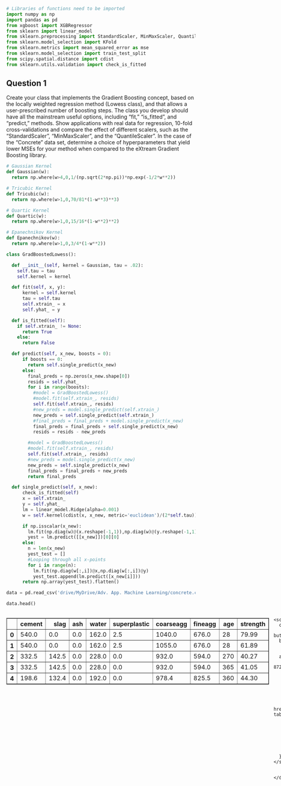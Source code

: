 ```python
# Libraries of functions need to be imported
import numpy as np
import pandas as pd
from xgboost import XGBRegressor
from sklearn import linear_model
from sklearn.preprocessing import StandardScaler, MinMaxScaler, QuantileTransformer
from sklearn.model_selection import KFold
from sklearn.metrics import mean_squared_error as mse
from sklearn.model_selection import train_test_split
from scipy.spatial.distance import cdist
from sklearn.utils.validation import check_is_fitted
```

## Question 1

Create your class that implements the Gradient Boosting concept, based on the locally weighted regression method (Lowess class), and that allows a user-prescribed number of boosting steps. The class you develop should have all the mainstream useful options, including “fit,” “is_fitted”,  and “predict,” methods.  Show applications with real data for regression, 10-fold cross-validations and compare the effect of different scalers, such as the “StandardScaler”, “MinMaxScaler”, and the “QuantileScaler”.  In the case of the “Concrete” data set, determine a choice of hyperparameters that yield lower MSEs for your method when compared to the eXtream Gradient Boosting library.


```python
# Gaussian Kernel
def Gaussian(w):
  return np.where(w>4,0,1/(np.sqrt(2*np.pi))*np.exp(-1/2*w**2))

# Tricubic Kernel
def Tricubic(w):
  return np.where(w>1,0,70/81*(1-w**3)**3)

# Quartic Kernel
def Quartic(w):
  return np.where(w>1,0,15/16*(1-w**2)**2)

# Epanechnikov Kernel
def Epanechnikov(w):
  return np.where(w>1,0,3/4*(1-w**2))
```


```python
class GradBoostedLowess():

  def __init__(self, kernel = Gaussian, tau = .02):
    self.tau = tau
    self.kernel = kernel

  def fit(self, x, y):
      kernel = self.kernel
      tau = self.tau
      self.xtrain_ = x
      self.yhat_ = y

  def is_fitted(self):
    if self.xtrain_ != None:
      return True
    else:
      return False

  def predict(self, x_new, boosts = 0):
      if boosts == 0:
        return self.single_predict(x_new)
      else:
        final_preds = np.zeros(x_new.shape[0])
        resids = self.yhat_
        for i in range(boosts):
          #model = GradBoostedLowess()
          #model.fit(self.xtrain_, resids)
          self.fit(self.xtrain_, resids)
          #new_preds = model.single_predict(self.xtrain_)
          new_preds = self.single_predict(self.xtrain_)
          #final_preds = final_preds + model.single_predict(x_new)
          final_preds = final_preds + self.single_predict(x_new)
          resids = resids - new_preds

        #model = GradBoostedLowess()
        #model.fit(self.xtrain_, resids)
        self.fit(self.xtrain_, resids)
        #new_preds = model.single_predict(x_new)
        new_preds = self.single_predict(x_new)
        final_preds = final_preds + new_preds
        return final_preds

  def single_predict(self, x_new):
      check_is_fitted(self)
      x = self.xtrain_
      y = self.yhat_
      lm = linear_model.Ridge(alpha=0.001)
      w = self.kernel(cdist(x, x_new, metric='euclidean')/(2*self.tau))

      if np.isscalar(x_new):
        lm.fit(np.diag(w)@(x.reshape(-1,1)),np.diag(w)@(y.reshape(-1,1)))
        yest = lm.predict([[x_new]])[0][0]
      else:
        n = len(x_new)
        yest_test = []
        #Looping through all x-points
        for i in range(n):
          lm.fit(np.diag(w[:,i])@x,np.diag(w[:,i])@y)
          yest_test.append(lm.predict([x_new[i]]))
      return np.array(yest_test).flatten()

```


```python
data = pd.read_csv('drive/MyDrive/Adv. App. Machine Learning/concrete.csv')
```


```python
data.head()
```





  <div id="df-88f91ebe-8f1b-4119-872f-7f23e48a7449" class="colab-df-container">
    <div>
<style scoped>
    .dataframe tbody tr th:only-of-type {
        vertical-align: middle;
    }

    .dataframe tbody tr th {
        vertical-align: top;
    }

    .dataframe thead th {
        text-align: right;
    }
</style>
<table border="1" class="dataframe">
  <thead>
    <tr style="text-align: right;">
      <th></th>
      <th>cement</th>
      <th>slag</th>
      <th>ash</th>
      <th>water</th>
      <th>superplastic</th>
      <th>coarseagg</th>
      <th>fineagg</th>
      <th>age</th>
      <th>strength</th>
    </tr>
  </thead>
  <tbody>
    <tr>
      <th>0</th>
      <td>540.0</td>
      <td>0.0</td>
      <td>0.0</td>
      <td>162.0</td>
      <td>2.5</td>
      <td>1040.0</td>
      <td>676.0</td>
      <td>28</td>
      <td>79.99</td>
    </tr>
    <tr>
      <th>1</th>
      <td>540.0</td>
      <td>0.0</td>
      <td>0.0</td>
      <td>162.0</td>
      <td>2.5</td>
      <td>1055.0</td>
      <td>676.0</td>
      <td>28</td>
      <td>61.89</td>
    </tr>
    <tr>
      <th>2</th>
      <td>332.5</td>
      <td>142.5</td>
      <td>0.0</td>
      <td>228.0</td>
      <td>0.0</td>
      <td>932.0</td>
      <td>594.0</td>
      <td>270</td>
      <td>40.27</td>
    </tr>
    <tr>
      <th>3</th>
      <td>332.5</td>
      <td>142.5</td>
      <td>0.0</td>
      <td>228.0</td>
      <td>0.0</td>
      <td>932.0</td>
      <td>594.0</td>
      <td>365</td>
      <td>41.05</td>
    </tr>
    <tr>
      <th>4</th>
      <td>198.6</td>
      <td>132.4</td>
      <td>0.0</td>
      <td>192.0</td>
      <td>0.0</td>
      <td>978.4</td>
      <td>825.5</td>
      <td>360</td>
      <td>44.30</td>
    </tr>
  </tbody>
</table>
</div>
    <div class="colab-df-buttons">

  <div class="colab-df-container">
    <button class="colab-df-convert" onclick="convertToInteractive('df-88f91ebe-8f1b-4119-872f-7f23e48a7449')"
            title="Convert this dataframe to an interactive table."
            style="display:none;">

  <svg xmlns="http://www.w3.org/2000/svg" height="24px" viewBox="0 -960 960 960">
    <path d="M120-120v-720h720v720H120Zm60-500h600v-160H180v160Zm220 220h160v-160H400v160Zm0 220h160v-160H400v160ZM180-400h160v-160H180v160Zm440 0h160v-160H620v160ZM180-180h160v-160H180v160Zm440 0h160v-160H620v160Z"/>
  </svg>
    </button>

  <style>
    .colab-df-container {
      display:flex;
      gap: 12px;
    }

    .colab-df-convert {
      background-color: #E8F0FE;
      border: none;
      border-radius: 50%;
      cursor: pointer;
      display: none;
      fill: #1967D2;
      height: 32px;
      padding: 0 0 0 0;
      width: 32px;
    }

    .colab-df-convert:hover {
      background-color: #E2EBFA;
      box-shadow: 0px 1px 2px rgba(60, 64, 67, 0.3), 0px 1px 3px 1px rgba(60, 64, 67, 0.15);
      fill: #174EA6;
    }

    .colab-df-buttons div {
      margin-bottom: 4px;
    }

    [theme=dark] .colab-df-convert {
      background-color: #3B4455;
      fill: #D2E3FC;
    }

    [theme=dark] .colab-df-convert:hover {
      background-color: #434B5C;
      box-shadow: 0px 1px 3px 1px rgba(0, 0, 0, 0.15);
      filter: drop-shadow(0px 1px 2px rgba(0, 0, 0, 0.3));
      fill: #FFFFFF;
    }
  </style>

    <script>
      const buttonEl =
        document.querySelector('#df-88f91ebe-8f1b-4119-872f-7f23e48a7449 button.colab-df-convert');
      buttonEl.style.display =
        google.colab.kernel.accessAllowed ? 'block' : 'none';

      async function convertToInteractive(key) {
        const element = document.querySelector('#df-88f91ebe-8f1b-4119-872f-7f23e48a7449');
        const dataTable =
          await google.colab.kernel.invokeFunction('convertToInteractive',
                                                    [key], {});
        if (!dataTable) return;

        const docLinkHtml = 'Like what you see? Visit the ' +
          '<a target="_blank" href=https://colab.research.google.com/notebooks/data_table.ipynb>data table notebook</a>'
          + ' to learn more about interactive tables.';
        element.innerHTML = '';
        dataTable['output_type'] = 'display_data';
        await google.colab.output.renderOutput(dataTable, element);
        const docLink = document.createElement('div');
        docLink.innerHTML = docLinkHtml;
        element.appendChild(docLink);
      }
    </script>
  </div>


<div id="df-b71a4410-7786-4762-ad60-9559287c11bb">
  <button class="colab-df-quickchart" onclick="quickchart('df-b71a4410-7786-4762-ad60-9559287c11bb')"
            title="Suggest charts"
            style="display:none;">

<svg xmlns="http://www.w3.org/2000/svg" height="24px"viewBox="0 0 24 24"
     width="24px">
    <g>
        <path d="M19 3H5c-1.1 0-2 .9-2 2v14c0 1.1.9 2 2 2h14c1.1 0 2-.9 2-2V5c0-1.1-.9-2-2-2zM9 17H7v-7h2v7zm4 0h-2V7h2v10zm4 0h-2v-4h2v4z"/>
    </g>
</svg>
  </button>

<style>
  .colab-df-quickchart {
      --bg-color: #E8F0FE;
      --fill-color: #1967D2;
      --hover-bg-color: #E2EBFA;
      --hover-fill-color: #174EA6;
      --disabled-fill-color: #AAA;
      --disabled-bg-color: #DDD;
  }

  [theme=dark] .colab-df-quickchart {
      --bg-color: #3B4455;
      --fill-color: #D2E3FC;
      --hover-bg-color: #434B5C;
      --hover-fill-color: #FFFFFF;
      --disabled-bg-color: #3B4455;
      --disabled-fill-color: #666;
  }

  .colab-df-quickchart {
    background-color: var(--bg-color);
    border: none;
    border-radius: 50%;
    cursor: pointer;
    display: none;
    fill: var(--fill-color);
    height: 32px;
    padding: 0;
    width: 32px;
  }

  .colab-df-quickchart:hover {
    background-color: var(--hover-bg-color);
    box-shadow: 0 1px 2px rgba(60, 64, 67, 0.3), 0 1px 3px 1px rgba(60, 64, 67, 0.15);
    fill: var(--button-hover-fill-color);
  }

  .colab-df-quickchart-complete:disabled,
  .colab-df-quickchart-complete:disabled:hover {
    background-color: var(--disabled-bg-color);
    fill: var(--disabled-fill-color);
    box-shadow: none;
  }

  .colab-df-spinner {
    border: 2px solid var(--fill-color);
    border-color: transparent;
    border-bottom-color: var(--fill-color);
    animation:
      spin 1s steps(1) infinite;
  }

  @keyframes spin {
    0% {
      border-color: transparent;
      border-bottom-color: var(--fill-color);
      border-left-color: var(--fill-color);
    }
    20% {
      border-color: transparent;
      border-left-color: var(--fill-color);
      border-top-color: var(--fill-color);
    }
    30% {
      border-color: transparent;
      border-left-color: var(--fill-color);
      border-top-color: var(--fill-color);
      border-right-color: var(--fill-color);
    }
    40% {
      border-color: transparent;
      border-right-color: var(--fill-color);
      border-top-color: var(--fill-color);
    }
    60% {
      border-color: transparent;
      border-right-color: var(--fill-color);
    }
    80% {
      border-color: transparent;
      border-right-color: var(--fill-color);
      border-bottom-color: var(--fill-color);
    }
    90% {
      border-color: transparent;
      border-bottom-color: var(--fill-color);
    }
  }
</style>

  <script>
    async function quickchart(key) {
      const quickchartButtonEl =
        document.querySelector('#' + key + ' button');
      quickchartButtonEl.disabled = true;  // To prevent multiple clicks.
      quickchartButtonEl.classList.add('colab-df-spinner');
      try {
        const charts = await google.colab.kernel.invokeFunction(
            'suggestCharts', [key], {});
      } catch (error) {
        console.error('Error during call to suggestCharts:', error);
      }
      quickchartButtonEl.classList.remove('colab-df-spinner');
      quickchartButtonEl.classList.add('colab-df-quickchart-complete');
    }
    (() => {
      let quickchartButtonEl =
        document.querySelector('#df-b71a4410-7786-4762-ad60-9559287c11bb button');
      quickchartButtonEl.style.display =
        google.colab.kernel.accessAllowed ? 'block' : 'none';
    })();
  </script>
</div>

    </div>
  </div>





```python
x = data.drop(columns = ['strength']).values
y = data['strength'].values
```


```python
mse_SScale = []
mse_MMScale = []
mse_QScale = []
mse_XGBoost = []
SScale = StandardScaler()
MMScale = MinMaxScaler()
QScale = QuantileTransformer(n_quantiles = 300)
kf = KFold(n_splits = 10, shuffle = True, random_state = 7)

model_XG = XGBRegressor(objective ='reg:squarederror',n_estimators=100,reg_lambda=20,alpha=1,gamma=10,max_depth=3)
model_SS = GradBoostedLowess(tau=.3)
model_MM = GradBoostedLowess(tau=.3)
model_QS = GradBoostedLowess(tau=.3)

for idxtrain, idxtest in kf.split(x):
  xtrain = x[idxtrain]
  ytrain = y[idxtrain].ravel()
  ytest = y[idxtest].ravel()
  xtest = x[idxtest]

  xtrain_S = SScale.fit_transform(xtrain)
  xtest_S = SScale.transform(xtest)
  xtrain_M = MMScale.fit_transform(xtrain)
  xtest_M = MMScale.transform(xtest)
  xtrain_Q = QScale.fit_transform(xtrain)
  xtest_Q = QScale.transform(xtest)

  model_SS.fit(xtrain_S, ytrain)
  S_pred = model_SS.predict(xtest_S, boosts = 3)
  model_MM.fit(xtrain_M, ytrain)
  M_pred = model_MM.predict(xtest_M, boosts = 3)
  model_QS.fit(xtrain_Q, ytrain)
  Q_pred = model_QS.predict(xtest_Q, boosts = 3)
  model_XG.fit(xtrain_S, ytrain)
  X_pred = model_XG.predict(xtest_S)

  mse_SScale.append(mse(ytest, S_pred))
  mse_MMScale.append(mse(ytest,M_pred))
  mse_QScale.append(mse(ytest,Q_pred))
  mse_XGBoost.append(mse(ytest,X_pred))

print('The Cross-validated Mean Squared Error for StandardScaler is: '+str(np.mean(mse_SScale)))
print('The Cross-validated Mean Squared Error for MinMaxScaler is: '+str(np.mean(mse_MMScale)))
print('The Cross-validated Mean Squared Error for QuantileTransformer is: '+str(np.mean(mse_QScale)))
print('The Cross-validated Mean Squared Error for XGBoost method: '+str(np.mean(mse_XGBoost)))
```

    The Cross-validated Mean Squared Error for StandardScaler is: 40.28905266637976
    The Cross-validated Mean Squared Error for MinMaxScaler is: 47.60993849907447
    The Cross-validated Mean Squared Error for QuantileTransformer is: 27.37296985378024
    The Cross-validated Mean Squared Error for XGBoost method: 21.823977435435875
    


```python
mse_GBLow = []
mse_XGBoost = []
scale = StandardScaler()

kf = KFold(n_splits = 10, shuffle = True, random_state = 7)
x = data.drop(columns = ['strength']).values
y = data['strength'].values

model_XG = XGBRegressor(objective ='reg:squarederror',n_estimators=100,reg_lambda=20,alpha=1,gamma=10,max_depth=3)
model = GradBoostedLowess(tau=5, kernel = Gaussian)

for idxtrain, idxtest in kf.split(x):
  xtrain = x[idxtrain]
  ytrain = y[idxtrain].ravel()
  ytest = y[idxtest].ravel()
  xtest = x[idxtest]

  xtrain = scale.fit_transform(xtrain)
  xtest = scale.transform(xtest)

  model.fit(xtrain_S, ytrain)
  pred = model.predict(xtest, boosts = 10)
  model_XG.fit(xtrain_S, ytrain)
  X_pred = model_XG.predict(xtest)

  mse_GBLow.append(mse(ytest, pred))
  mse_XGBoost.append(mse(ytest,X_pred))

print('The Cross-validated Mean Squared Error for our class is: '+str(np.mean(mse_GBLow)))
print('The Cross-validated Mean Squared Error for XGBoost method: '+str(np.mean(mse_XGBoost)))
```

    The Cross-validated Mean Squared Error for our class is: 139.94009515907564
    The Cross-validated Mean Squared Error for XGBoost method: 147.83071136774723
    

Hooray! We found hyperparameters for our model that yield a lower MSE than the XGBoost method

## Question 2

Based on the Usearch library, create your own class that computes the k_Nearest Neighbors for Regression.


```python
!pip install usearch
```

    Requirement already satisfied: usearch in /usr/local/lib/python3.10/dist-packages (2.9.0)
    Requirement already satisfied: numpy in /usr/local/lib/python3.10/dist-packages (from usearch) (1.23.5)
    Requirement already satisfied: tqdm in /usr/local/lib/python3.10/dist-packages (from usearch) (4.66.2)
    


```python
import usearch
from usearch.index import search, MetricKind, Matches, BatchMatches
from collections import Counter
from sklearn.metrics import accuracy_score
from sklearn.decomposition import PCA
```


```python
class K_Nearest_Neighbors():

  def __init__(self, k):
    self.k = k

  def fit(self, x, y):
    self.x = x
    self.y = y
    self.full_set =  np.array(zip(x, y))

  def predict(self, x_new):
    predictions = []
    for row in x_new:
      neighbors = self._get_neighbors(row)
      row_preds = []
      for index in neighbors:
        row_preds.append(self.y[index])
      predictions.append(Counter(row_preds).most_common(1)[0][0])
    return predictions

  def _dist_calc(self, row):
    distances: Matches = search(self.x, row, self.x.shape[0], MetricKind.L2sq, exact=True)
    return distances

  def _get_neighbors(self, new_row):
    neighbors = []
    distances = self._dist_calc(new_row)
    for i in range(self.k):
      neighbors.append(distances.to_list()[i][0])
    return neighbors
```


```python
data = pd.read_csv('drive/MyDrive/Adv. App. Machine Learning/mobile.csv')
```


```python
data
```





  <div id="df-2ecb860d-1fe1-4eb0-a122-832a5d38fffa" class="colab-df-container">
    <div>
<style scoped>
    .dataframe tbody tr th:only-of-type {
        vertical-align: middle;
    }

    .dataframe tbody tr th {
        vertical-align: top;
    }

    .dataframe thead th {
        text-align: right;
    }
</style>
<table border="1" class="dataframe">
  <thead>
    <tr style="text-align: right;">
      <th></th>
      <th>battery_power</th>
      <th>blue</th>
      <th>clock_speed</th>
      <th>dual_sim</th>
      <th>fc</th>
      <th>four_g</th>
      <th>int_memory</th>
      <th>m_dep</th>
      <th>mobile_wt</th>
      <th>n_cores</th>
      <th>...</th>
      <th>px_height</th>
      <th>px_width</th>
      <th>ram</th>
      <th>sc_h</th>
      <th>sc_w</th>
      <th>talk_time</th>
      <th>three_g</th>
      <th>touch_screen</th>
      <th>wifi</th>
      <th>price_range</th>
    </tr>
  </thead>
  <tbody>
    <tr>
      <th>0</th>
      <td>842</td>
      <td>0</td>
      <td>2.2</td>
      <td>0</td>
      <td>1</td>
      <td>0</td>
      <td>7</td>
      <td>0.6</td>
      <td>188</td>
      <td>2</td>
      <td>...</td>
      <td>20</td>
      <td>756</td>
      <td>2549</td>
      <td>9</td>
      <td>7</td>
      <td>19</td>
      <td>0</td>
      <td>0</td>
      <td>1</td>
      <td>1</td>
    </tr>
    <tr>
      <th>1</th>
      <td>1021</td>
      <td>1</td>
      <td>0.5</td>
      <td>1</td>
      <td>0</td>
      <td>1</td>
      <td>53</td>
      <td>0.7</td>
      <td>136</td>
      <td>3</td>
      <td>...</td>
      <td>905</td>
      <td>1988</td>
      <td>2631</td>
      <td>17</td>
      <td>3</td>
      <td>7</td>
      <td>1</td>
      <td>1</td>
      <td>0</td>
      <td>2</td>
    </tr>
    <tr>
      <th>2</th>
      <td>563</td>
      <td>1</td>
      <td>0.5</td>
      <td>1</td>
      <td>2</td>
      <td>1</td>
      <td>41</td>
      <td>0.9</td>
      <td>145</td>
      <td>5</td>
      <td>...</td>
      <td>1263</td>
      <td>1716</td>
      <td>2603</td>
      <td>11</td>
      <td>2</td>
      <td>9</td>
      <td>1</td>
      <td>1</td>
      <td>0</td>
      <td>2</td>
    </tr>
    <tr>
      <th>3</th>
      <td>615</td>
      <td>1</td>
      <td>2.5</td>
      <td>0</td>
      <td>0</td>
      <td>0</td>
      <td>10</td>
      <td>0.8</td>
      <td>131</td>
      <td>6</td>
      <td>...</td>
      <td>1216</td>
      <td>1786</td>
      <td>2769</td>
      <td>16</td>
      <td>8</td>
      <td>11</td>
      <td>1</td>
      <td>0</td>
      <td>0</td>
      <td>2</td>
    </tr>
    <tr>
      <th>4</th>
      <td>1821</td>
      <td>1</td>
      <td>1.2</td>
      <td>0</td>
      <td>13</td>
      <td>1</td>
      <td>44</td>
      <td>0.6</td>
      <td>141</td>
      <td>2</td>
      <td>...</td>
      <td>1208</td>
      <td>1212</td>
      <td>1411</td>
      <td>8</td>
      <td>2</td>
      <td>15</td>
      <td>1</td>
      <td>1</td>
      <td>0</td>
      <td>1</td>
    </tr>
    <tr>
      <th>...</th>
      <td>...</td>
      <td>...</td>
      <td>...</td>
      <td>...</td>
      <td>...</td>
      <td>...</td>
      <td>...</td>
      <td>...</td>
      <td>...</td>
      <td>...</td>
      <td>...</td>
      <td>...</td>
      <td>...</td>
      <td>...</td>
      <td>...</td>
      <td>...</td>
      <td>...</td>
      <td>...</td>
      <td>...</td>
      <td>...</td>
      <td>...</td>
    </tr>
    <tr>
      <th>1995</th>
      <td>794</td>
      <td>1</td>
      <td>0.5</td>
      <td>1</td>
      <td>0</td>
      <td>1</td>
      <td>2</td>
      <td>0.8</td>
      <td>106</td>
      <td>6</td>
      <td>...</td>
      <td>1222</td>
      <td>1890</td>
      <td>668</td>
      <td>13</td>
      <td>4</td>
      <td>19</td>
      <td>1</td>
      <td>1</td>
      <td>0</td>
      <td>0</td>
    </tr>
    <tr>
      <th>1996</th>
      <td>1965</td>
      <td>1</td>
      <td>2.6</td>
      <td>1</td>
      <td>0</td>
      <td>0</td>
      <td>39</td>
      <td>0.2</td>
      <td>187</td>
      <td>4</td>
      <td>...</td>
      <td>915</td>
      <td>1965</td>
      <td>2032</td>
      <td>11</td>
      <td>10</td>
      <td>16</td>
      <td>1</td>
      <td>1</td>
      <td>1</td>
      <td>2</td>
    </tr>
    <tr>
      <th>1997</th>
      <td>1911</td>
      <td>0</td>
      <td>0.9</td>
      <td>1</td>
      <td>1</td>
      <td>1</td>
      <td>36</td>
      <td>0.7</td>
      <td>108</td>
      <td>8</td>
      <td>...</td>
      <td>868</td>
      <td>1632</td>
      <td>3057</td>
      <td>9</td>
      <td>1</td>
      <td>5</td>
      <td>1</td>
      <td>1</td>
      <td>0</td>
      <td>3</td>
    </tr>
    <tr>
      <th>1998</th>
      <td>1512</td>
      <td>0</td>
      <td>0.9</td>
      <td>0</td>
      <td>4</td>
      <td>1</td>
      <td>46</td>
      <td>0.1</td>
      <td>145</td>
      <td>5</td>
      <td>...</td>
      <td>336</td>
      <td>670</td>
      <td>869</td>
      <td>18</td>
      <td>10</td>
      <td>19</td>
      <td>1</td>
      <td>1</td>
      <td>1</td>
      <td>0</td>
    </tr>
    <tr>
      <th>1999</th>
      <td>510</td>
      <td>1</td>
      <td>2.0</td>
      <td>1</td>
      <td>5</td>
      <td>1</td>
      <td>45</td>
      <td>0.9</td>
      <td>168</td>
      <td>6</td>
      <td>...</td>
      <td>483</td>
      <td>754</td>
      <td>3919</td>
      <td>19</td>
      <td>4</td>
      <td>2</td>
      <td>1</td>
      <td>1</td>
      <td>1</td>
      <td>3</td>
    </tr>
  </tbody>
</table>
<p>2000 rows × 21 columns</p>
</div>
    <div class="colab-df-buttons">

  <div class="colab-df-container">
    <button class="colab-df-convert" onclick="convertToInteractive('df-2ecb860d-1fe1-4eb0-a122-832a5d38fffa')"
            title="Convert this dataframe to an interactive table."
            style="display:none;">

  <svg xmlns="http://www.w3.org/2000/svg" height="24px" viewBox="0 -960 960 960">
    <path d="M120-120v-720h720v720H120Zm60-500h600v-160H180v160Zm220 220h160v-160H400v160Zm0 220h160v-160H400v160ZM180-400h160v-160H180v160Zm440 0h160v-160H620v160ZM180-180h160v-160H180v160Zm440 0h160v-160H620v160Z"/>
  </svg>
    </button>

  <style>
    .colab-df-container {
      display:flex;
      gap: 12px;
    }

    .colab-df-convert {
      background-color: #E8F0FE;
      border: none;
      border-radius: 50%;
      cursor: pointer;
      display: none;
      fill: #1967D2;
      height: 32px;
      padding: 0 0 0 0;
      width: 32px;
    }

    .colab-df-convert:hover {
      background-color: #E2EBFA;
      box-shadow: 0px 1px 2px rgba(60, 64, 67, 0.3), 0px 1px 3px 1px rgba(60, 64, 67, 0.15);
      fill: #174EA6;
    }

    .colab-df-buttons div {
      margin-bottom: 4px;
    }

    [theme=dark] .colab-df-convert {
      background-color: #3B4455;
      fill: #D2E3FC;
    }

    [theme=dark] .colab-df-convert:hover {
      background-color: #434B5C;
      box-shadow: 0px 1px 3px 1px rgba(0, 0, 0, 0.15);
      filter: drop-shadow(0px 1px 2px rgba(0, 0, 0, 0.3));
      fill: #FFFFFF;
    }
  </style>

    <script>
      const buttonEl =
        document.querySelector('#df-2ecb860d-1fe1-4eb0-a122-832a5d38fffa button.colab-df-convert');
      buttonEl.style.display =
        google.colab.kernel.accessAllowed ? 'block' : 'none';

      async function convertToInteractive(key) {
        const element = document.querySelector('#df-2ecb860d-1fe1-4eb0-a122-832a5d38fffa');
        const dataTable =
          await google.colab.kernel.invokeFunction('convertToInteractive',
                                                    [key], {});
        if (!dataTable) return;

        const docLinkHtml = 'Like what you see? Visit the ' +
          '<a target="_blank" href=https://colab.research.google.com/notebooks/data_table.ipynb>data table notebook</a>'
          + ' to learn more about interactive tables.';
        element.innerHTML = '';
        dataTable['output_type'] = 'display_data';
        await google.colab.output.renderOutput(dataTable, element);
        const docLink = document.createElement('div');
        docLink.innerHTML = docLinkHtml;
        element.appendChild(docLink);
      }
    </script>
  </div>


<div id="df-83025f11-400a-43a3-bfef-1bccc623076d">
  <button class="colab-df-quickchart" onclick="quickchart('df-83025f11-400a-43a3-bfef-1bccc623076d')"
            title="Suggest charts"
            style="display:none;">

<svg xmlns="http://www.w3.org/2000/svg" height="24px"viewBox="0 0 24 24"
     width="24px">
    <g>
        <path d="M19 3H5c-1.1 0-2 .9-2 2v14c0 1.1.9 2 2 2h14c1.1 0 2-.9 2-2V5c0-1.1-.9-2-2-2zM9 17H7v-7h2v7zm4 0h-2V7h2v10zm4 0h-2v-4h2v4z"/>
    </g>
</svg>
  </button>

<style>
  .colab-df-quickchart {
      --bg-color: #E8F0FE;
      --fill-color: #1967D2;
      --hover-bg-color: #E2EBFA;
      --hover-fill-color: #174EA6;
      --disabled-fill-color: #AAA;
      --disabled-bg-color: #DDD;
  }

  [theme=dark] .colab-df-quickchart {
      --bg-color: #3B4455;
      --fill-color: #D2E3FC;
      --hover-bg-color: #434B5C;
      --hover-fill-color: #FFFFFF;
      --disabled-bg-color: #3B4455;
      --disabled-fill-color: #666;
  }

  .colab-df-quickchart {
    background-color: var(--bg-color);
    border: none;
    border-radius: 50%;
    cursor: pointer;
    display: none;
    fill: var(--fill-color);
    height: 32px;
    padding: 0;
    width: 32px;
  }

  .colab-df-quickchart:hover {
    background-color: var(--hover-bg-color);
    box-shadow: 0 1px 2px rgba(60, 64, 67, 0.3), 0 1px 3px 1px rgba(60, 64, 67, 0.15);
    fill: var(--button-hover-fill-color);
  }

  .colab-df-quickchart-complete:disabled,
  .colab-df-quickchart-complete:disabled:hover {
    background-color: var(--disabled-bg-color);
    fill: var(--disabled-fill-color);
    box-shadow: none;
  }

  .colab-df-spinner {
    border: 2px solid var(--fill-color);
    border-color: transparent;
    border-bottom-color: var(--fill-color);
    animation:
      spin 1s steps(1) infinite;
  }

  @keyframes spin {
    0% {
      border-color: transparent;
      border-bottom-color: var(--fill-color);
      border-left-color: var(--fill-color);
    }
    20% {
      border-color: transparent;
      border-left-color: var(--fill-color);
      border-top-color: var(--fill-color);
    }
    30% {
      border-color: transparent;
      border-left-color: var(--fill-color);
      border-top-color: var(--fill-color);
      border-right-color: var(--fill-color);
    }
    40% {
      border-color: transparent;
      border-right-color: var(--fill-color);
      border-top-color: var(--fill-color);
    }
    60% {
      border-color: transparent;
      border-right-color: var(--fill-color);
    }
    80% {
      border-color: transparent;
      border-right-color: var(--fill-color);
      border-bottom-color: var(--fill-color);
    }
    90% {
      border-color: transparent;
      border-bottom-color: var(--fill-color);
    }
  }
</style>

  <script>
    async function quickchart(key) {
      const quickchartButtonEl =
        document.querySelector('#' + key + ' button');
      quickchartButtonEl.disabled = true;  // To prevent multiple clicks.
      quickchartButtonEl.classList.add('colab-df-spinner');
      try {
        const charts = await google.colab.kernel.invokeFunction(
            'suggestCharts', [key], {});
      } catch (error) {
        console.error('Error during call to suggestCharts:', error);
      }
      quickchartButtonEl.classList.remove('colab-df-spinner');
      quickchartButtonEl.classList.add('colab-df-quickchart-complete');
    }
    (() => {
      let quickchartButtonEl =
        document.querySelector('#df-83025f11-400a-43a3-bfef-1bccc623076d button');
      quickchartButtonEl.style.display =
        google.colab.kernel.accessAllowed ? 'block' : 'none';
    })();
  </script>
</div>

  <div id="id_c90b3781-3d54-48bc-8ef7-19de20d43d0c">
    <style>
      .colab-df-generate {
        background-color: #E8F0FE;
        border: none;
        border-radius: 50%;
        cursor: pointer;
        display: none;
        fill: #1967D2;
        height: 32px;
        padding: 0 0 0 0;
        width: 32px;
      }

      .colab-df-generate:hover {
        background-color: #E2EBFA;
        box-shadow: 0px 1px 2px rgba(60, 64, 67, 0.3), 0px 1px 3px 1px rgba(60, 64, 67, 0.15);
        fill: #174EA6;
      }

      [theme=dark] .colab-df-generate {
        background-color: #3B4455;
        fill: #D2E3FC;
      }

      [theme=dark] .colab-df-generate:hover {
        background-color: #434B5C;
        box-shadow: 0px 1px 3px 1px rgba(0, 0, 0, 0.15);
        filter: drop-shadow(0px 1px 2px rgba(0, 0, 0, 0.3));
        fill: #FFFFFF;
      }
    </style>
    <button class="colab-df-generate" onclick="generateWithVariable('data')"
            title="Generate code using this dataframe."
            style="display:none;">

  <svg xmlns="http://www.w3.org/2000/svg" height="24px"viewBox="0 0 24 24"
       width="24px">
    <path d="M7,19H8.4L18.45,9,17,7.55,7,17.6ZM5,21V16.75L18.45,3.32a2,2,0,0,1,2.83,0l1.4,1.43a1.91,1.91,0,0,1,.58,1.4,1.91,1.91,0,0,1-.58,1.4L9.25,21ZM18.45,9,17,7.55Zm-12,3A5.31,5.31,0,0,0,4.9,8.1,5.31,5.31,0,0,0,1,6.5,5.31,5.31,0,0,0,4.9,4.9,5.31,5.31,0,0,0,6.5,1,5.31,5.31,0,0,0,8.1,4.9,5.31,5.31,0,0,0,12,6.5,5.46,5.46,0,0,0,6.5,12Z"/>
  </svg>
    </button>
    <script>
      (() => {
      const buttonEl =
        document.querySelector('#id_c90b3781-3d54-48bc-8ef7-19de20d43d0c button.colab-df-generate');
      buttonEl.style.display =
        google.colab.kernel.accessAllowed ? 'block' : 'none';

      buttonEl.onclick = () => {
        google.colab.notebook.generateWithVariable('data');
      }
      })();
    </script>
  </div>

    </div>
  </div>





```python
x = data.drop(columns = ['price_range']).values
y = data['price_range'].values
```


```python
scale = StandardScaler()

xtrain, xtest, ytrain, ytest = train_test_split(x, y, test_size = 0.2, random_state = 7)
xtrain = scale.fit_transform(xtrain)
xtest = scale.transform(xtest)

model = K_Nearest_Neighbors(k=250)
model.fit(xtrain, ytrain)
pred = model.predict(xtest)
print("The accuracy is: " + str(accuracy_score(ytest, pred)))
```

    The accuracy is: 0.72
    

## Question 3

Host your project on your GitHub page.

https://willcameron2002.github.io/DATA441/
